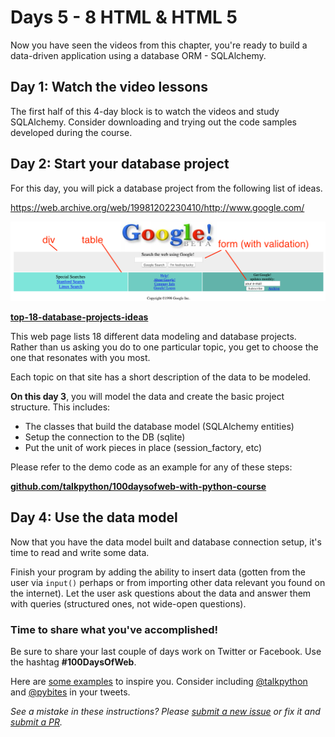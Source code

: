 # Days 5 - 8 HTML & HTML 5

Now you have seen the videos from this chapter, you're ready to build a data-driven application using a database ORM - SQLAlchemy.

## Day 1: Watch the video lessons

The first half of this 4-day block is to watch the videos and study SQLAlchemy. Consider downloading and trying out the code samples developed during the course.

## Day 2: Start your database project

For this day, you will pick a database project from the following list of ideas. 

https://web.archive.org/web/19981202230410/http://www.google.com/

![](./google-1998-marked-up.png)

**[top-18-database-projects-ideas](https://www.lovelycoding.org/2013/11/top-18-database-projects-ideas-for.engineering-bca-mca-btech-bsc.html)**

This web page lists 18 different data modeling and database projects. Rather than us asking you do to one particular topic, you get to choose the one that resonates with you most. 

Each topic on that site has a short description of the data to be modeled.

**On this day 3**, you will model the data and create the basic project structure. This includes:

* The classes that build the database model (SQLAlchemy entities)
* Setup the connection to the DB (sqlite)
* Put the unit of work pieces in place (session_factory, etc)

Please refer to the demo code as an example for any of these steps:

**[github.com/talkpython/100daysofweb-with-python-course](https://github.com/talkpython/100daysofweb-with-python-course/tree/master/days/033-036-sqlalchemy-orm/demo/hovershare_app_final)**

## Day 4: Use the data model

Now that you have the data model built and database connection setup, it's time to read and write some data.

Finish your program by adding the ability to insert data (gotten from the user via `input()` perhaps or from importing other data relevant you found on the internet). Let the user ask questions about the data and answer them with queries (structured ones, not wide-open questions).

### Time to share what you've accomplished!

Be sure to share your last couple of days work on Twitter or Facebook. Use the hashtag **#100DaysOfWeb**. 

Here are [some examples](https://twitter.com/search?q=%23100DaysOfCode) to inspire you. Consider including [@talkpython](https://twitter.com/talkpython) and [@pybites](https://twitter.com/pybites) in your tweets.

*See a mistake in these instructions? Please [submit a new issue](https://github.com/talkpython/100daysofweb-with-python-course/issues) or fix it and [submit a PR](https://github.com/talkpython/100daysofweb-with-python-course/pulls).*


